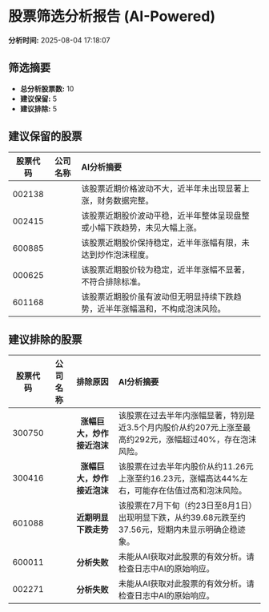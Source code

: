 # 股票筛选分析报告 (AI-Powered)

**分析时间:** 2025-08-04 17:18:07

## 筛选摘要

- **总分析股票数:** 10
- **建议保留:** 5
- **建议排除:** 5

## 建议保留的股票

| 股票代码 | 公司名称 | AI分析摘要 |
|:---:|:---:|:---|
| 002138 |  | 该股票近期价格波动不大，近半年未出现显著上涨，财务数据完整。 |
| 002415 |  | 该股票近期股价波动平稳，近半年整体呈现盘整或小幅下跌趋势，未见大幅上涨。 |
| 600885 |  | 该股票近期股价保持稳定，近半年涨幅有限，未达到炒作泡沫程度。 |
| 000625 |  | 该股票近期股价较为稳定，近半年涨幅不显著，不符合排除标准。 |
| 601168 |  | 该股票近期股价虽有波动但无明显持续下跌趋势，近半年涨幅温和，不构成泡沫风险。 |

## 建议排除的股票

| 股票代码 | 公司名称 | 排除原因 | AI分析摘要 |
|:---:|:---:|:---:|:---|
| 300750 |  | **涨幅巨大，炒作接近泡沫** | 该股票在过去半年内涨幅显著，特别是近3.5个月内股价从约207元上涨至最高约292元，涨幅超过40%，存在泡沫风险。 |
| 300416 |  | **涨幅巨大，炒作接近泡沫** | 该股票在过去半年内股价从约11.26元上涨至约16.23元，涨幅高达44%左右，可能存在估值过高和泡沫风险。 |
| 601088 |  | **近期明显下跌走势** | 该股票在7月下旬（约23日至8月1日）出现明显下跌，从约39.68元跌至约37.56元，短期内未显示明确企稳迹象。 |
| 600011 |  | **分析失败** | 未能从AI获取对此股票的有效分析。请检查日志中AI的原始响应。 |
| 002271 |  | **分析失败** | 未能从AI获取对此股票的有效分析。请检查日志中AI的原始响应。 |

